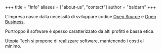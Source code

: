 +++
title = "Info"
aliases = ["about-us", "contact"]
author = "baldarn"
+++

L'impresa nasce dalla necessità di sviluppare codice [Open Source](https://en.wikipedia.org/wiki/Open_source) e [Open Business](https://en.wikipedia.org/wiki/Open_business).

Purtroppo il software è spesso caratterizzato da alti profitti e bassa etica.

Utopia Tech si propone di realizzare software, mantenendo i costi al minimo.
